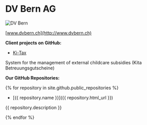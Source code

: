 # DV Bern AG

![DV Bern](https://www.dvbern.ch/public/dist/img/logo/dvbern.png)

[www.dvbern.ch](http://www.dvbern.ch)

**Client projects on GitHub:**
  * [Ki-Tax](https://github.com/StadtBern/Ki-Tax)
  
   System for the management of external childcare subsidies (Kita Betreuungsgutscheine)
   
**Our GitHub Repositories:**

{% for repository in site.github.public_repositories %}

  * [{{ repository.name }}]({{ repository.html_url }})
  
   {{ repository.description }}

{% endfor %}
